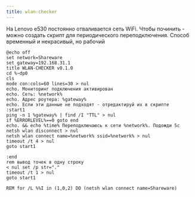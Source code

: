 ```yaml
---
title: wlan-checker
---
```


На Lenovo e530 постоянно отваливается сеть WiFi. Чтобы починить - можно создать скрипт для периодического переподключения. Способ временный и некрасивый, но рабочий

```
@echo off
set network=Shareware
set gateway=192.168.31.1
title WLAN-CHECKER v0.1.0
cd %~dp0
cls
mode con:cols=60 lines=30 > nul
echo. Мониторинг подключения активирован 
echo. Сеть: %network%
echo. Адрес роутера: %gateway%
echo. Если эти данные не подходят - отредактируй их в скрипте
:start1
ping -n 1 %gateway% | find /I "TTL" > nul
if %ERRORLEVEL%==0 goto end
echo. && echo %time% Переподключаюсь к сети %network%. Подожди 5с
netsh wlan disconnect > nul
netsh wlan connect name=%network% ssid=%network% > nul
timeout /t 4 > nul
goto start1

:end
rem вывод точек в одну строку
< nul set /p str="."
timeout /t 1 > nul
goto start1

REM for /L %%I in (1,0,2) DO (netsh wlan connect name=Shareware)
```

